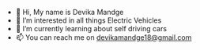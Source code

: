 - 👋 Hi, My name is Devika Mandge
- 👀 I’m interested in all things Electric Vehicles
- 🌱 I’m currently learning about self driving cars 
- 📫 You can reach me on devikamandge18@gmail.com

<!---
dmandge/dmandge is a ✨ special ✨ repository because its `README.md` (this file) appears on your GitHub profile.
You can click the Preview link to take a look at your changes.
--->
